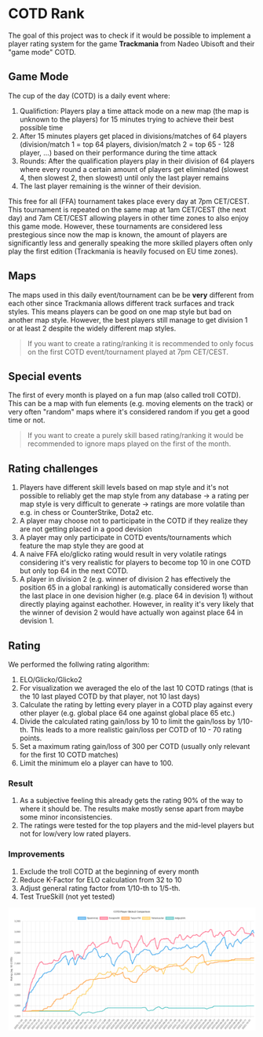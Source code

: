 # COTD Rank

The goal of this project was to check if it would be possible to implement a player rating system for the game **Trackmania** from Nadeo Ubisoft and their "game mode" COTD.

## Game Mode

The cup of the day (COTD) is a daily event where:

1. Qualifiction: Players play a time attack mode on a new map (the map is unknown to the players) for 15 minutes trying to achieve their best possible time
2. After 15 minutes players get placed in divisions/matches of 64 players (division/match 1 = top 64 players, division/match 2 = top 65 - 128 player, ...) based on their performance during the time attack
3. Rounds: After the qualification players play in their division of 64 players where every round a certain amount of players get eliminated (slowest 4, then slowest 2, then slowest) until only the last player remains
4. The last player remaining is the winner of their devision.

This free for all (FFA) tournament takes place every day at 7pm CET/CEST. This tournament is repeated on the same map at 1am CET/CEST (the next day) and 7am CET/CEST allowing players in other time zones to also enjoy this game mode. However, these tournaments are considered less prestegious since now the map is known, the amount of players are significantly less and generally speaking the more skilled players often only play the first edition (Trackmania is heavily focused on EU time zones).

## Maps

The maps used in this daily event/tournament can be be **very** different from each other since Trackmania allows different track surfaces and track styles. This means players can be good on one map style but bad on another map style. However, the best players still manage to get division 1 or at least 2 despite the widely different map styles.

> If you want to create a rating/ranking it is recommended to only focus on the first COTD event/tournament played at 7pm CET/CEST.

## Special events

The first of every month is played on a fun map (also called troll COTD). This can be a map with fun elements (e.g. moving elements on the track) or very often "random" maps where it's considered random if you get a good time or not. 

> If you want to create a purely skill based rating/ranking it would be recommended to ignore maps played on the first of the month.

## Rating challenges

1. Players have different skill levels based on map style and it's not possible to reliably get the map style from any database -> a rating per map style is very difficult to generate -> ratings are more volatile than e.g. in chess or CounterStrike, Dota2 etc.
2. A player may choose not to participate in the COTD if they realize they are not getting placed in a good devision
3. A player may only participate in COTD events/tournaments which feature the map style they are good at
4. A naive FFA elo/glicko rating would result in very volatile ratings considering it's very realistic for players to become top 10 in one COTD but only top 64 in the next COTD.
5. A player in division 2 (e.g. winner of division 2 has effectively the position 65 in a global ranking) is automatically considered worse than the last place in one devision higher (e.g. place 64 in devision 1) without directly playing against eachother. However, in reality it's very likely that the winner of devision 2 would have actually won against place 64 in devision 1.

## Rating

We performed the follwing rating algorithm:

1. ELO/Glicko/Glicko2
2. For visualization we averaged the elo of the last 10 COTD ratings (that is the 10 last played COTD by that player, not 10 last days)
3. Calculate the rating by letting every player in a COTD play against every other player (e.g. global place 64 one against global place 65 etc.)
4. Divide the calculated rating gain/loss by 10 to limit the gain/loss by 1/10-th. This leads to a more realistic gain/loss per COTD of 10 - 70 rating points.
5. Set a maximum rating gain/loss of 300 per COTD (usually only relevant for the first 10 COTD matches)
6. Limit the minimum elo a player can have to 100.

### Result

1. As a subjective feeling this already gets the rating 90% of the way to where it should be. The results make mostly sense apart from maybe some minor inconsistencies.
2. The ratings were tested for the top players and the mid-level players but not for low/very low rated players.

### Improvements

1. Exclude the troll COTD at the beginning of every month
2. Reduce K-Factor for ELO calculation from 32 to 10
3. Adjust general rating factor from 1/10-th to 1/5-th.
4. Test TrueSkill (not yet tested)

![chart](./rating_chart.png)
